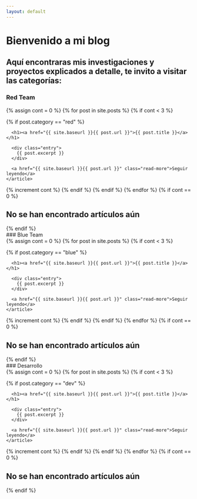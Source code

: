 ```yaml
---
layout: default
---
```


# Bienvenido a mi blog
## Aquí encontraras mis investigaciones y proyectos explicados a detalle, te invito a visitar las categorías:
### Red Team
<div class="posts">
  {% assign cont = 0 %}
  {% for post in site.posts %}
  {% if cont < 3 %}
  
 
   {% if post.category == "red" %}
  <article class="post">

      <h1><a href="{{ site.baseurl }}{{ post.url }}">{{ post.title }}</a></h1>

      <div class="entry">
        {{ post.excerpt }}
      </div>

      <a href="{{ site.baseurl }}{{ post.url }}" class="read-more">Seguir leyendo</a>
    </article>
  {% increment cont %}
   {% endif %}
   {% endif %}
  {% endfor %}
  {% if cont == 0 %}
  <h2>No se han encontrado artículos aún</h2>
   {% endif %}
  
</div>
  ### Blue Team
<div class="posts">
  {% assign cont = 0 %}
  {% for post in site.posts %}
  {% if cont < 3 %}
 
 
   {% if post.category == "blue" %}
  <article class="post">

      <h1><a href="{{ site.baseurl }}{{ post.url }}">{{ post.title }}</a></h1>

      <div class="entry">
        {{ post.excerpt }}
      </div>

      <a href="{{ site.baseurl }}{{ post.url }}" class="read-more">Seguir leyendo</a>
    </article>
  {% increment cont %}
   {% endif %}
   {% endif %}
  {% endfor %}
  {% if cont == 0 %}
  <h2>No se han encontrado artículos aún</h2>
   {% endif %}
  </div>
  ### Desarrollo
<div class="posts">
  {% assign cont = 0 %}
  {% for post in site.posts %}
  {% if cont < 3 %}
 
 
   {% if post.category == "dev" %}
  <article class="post">

      <h1><a href="{{ site.baseurl }}{{ post.url }}">{{ post.title }}</a></h1>

      <div class="entry">
        {{ post.excerpt }}
      </div>

      <a href="{{ site.baseurl }}{{ post.url }}" class="read-more">Seguir leyendo</a>
    </article>
  {% increment cont %}
   {% endif %}
  {% endif %}
  {% endfor %}
  {% if cont == 0 %}
  <h2>No se han encontrado artículos aún</h2>
   {% endif %}
</div>
